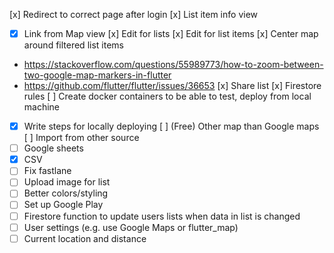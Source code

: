 
[x] Redirect to correct page after login
[x] List item info view
 - [x] Link from Map view 
[x] Edit for lists
[x] Edit for list items
[x] Center map around filtered list items
 - https://stackoverflow.com/questions/55989773/how-to-zoom-between-two-google-map-markers-in-flutter
 - https://github.com/flutter/flutter/issues/36653
[x] Share list
[x] Firestore rules
[ ] Create docker containers to be able to test, deploy from local machine
 - [x] Write steps for locally deploying
[ ] (Free) Other map than Google maps
[ ] Import from other source
 - [ ] Google sheets
 - [x] CSV
- [ ] Fix fastlane
- [ ] Upload image for list
- [ ] Better colors/styling
- [ ] Set up Google Play
- [ ] Firestore function to update users lists when data in list is changed
- [ ] User settings (e.g. use Google Maps or flutter_map)
- [ ] Current location and distance
